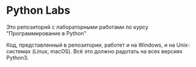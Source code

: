 # Python Labs
Это репозиторий с лабораторными работами по курсу "Программирование в Python"

Код, представленный в репозитории, работет и на Windows, и на Unix-системах (Linux, macOS).
Всё это должно радотать на всех версиях Python3.